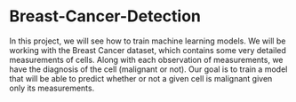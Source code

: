 # Breast-Cancer-Detection
In this project, we will see how to train machine learning models. We will be working with the Breast Cancer dataset, which contains some very detailed measurements of cells. Along with each observation of measurements, we have the diagnosis of the cell (malignant or not). Our goal is to train a model that will be able to predict whether or not a given cell is malignant given only its measurements.
